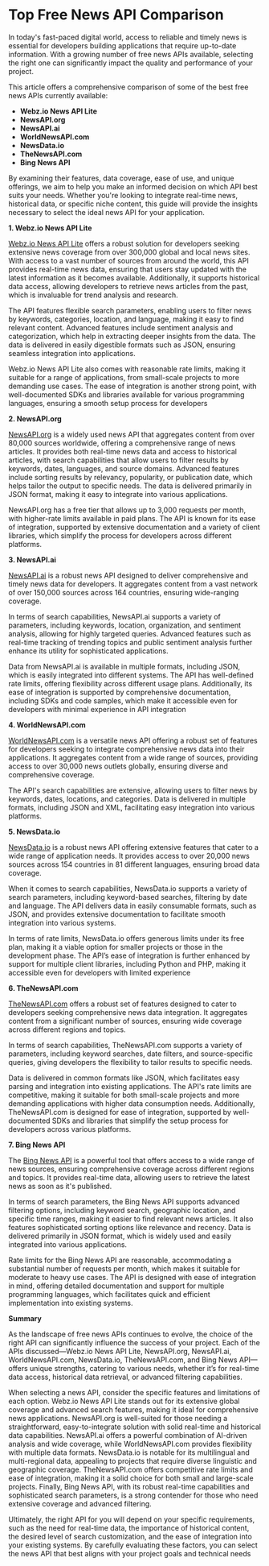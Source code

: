 Top Free News API Comparison 
========


In today's fast-paced digital world, access to reliable and timely news is essential for developers building applications that require up-to-date information. With a growing number of free news APIs available, selecting the right one can significantly impact the quality and performance of your project.

This article offers a comprehensive comparison of some of the best free news APIs currently available:

-   **Webz.io News API Lite**
-   **NewsAPI.org**
-   **NewsAPI.ai**
-   **WorldNewsAPI.com**
-   **NewsData.io**
-   **TheNewsAPI.com**
-   **Bing News API**

By examining their features, data coverage, ease of use, and unique offerings, we aim to help you make an informed decision on which API best suits your needs. Whether you're looking to integrate real-time news, historical data, or specific niche content, this guide will provide the insights necessary to select the ideal news API for your application.

**1. Webz.io News API Lite**

[Webz.io News API Lite](https://webz.io/products/news-api#lite) offers a robust solution for developers seeking extensive news coverage from over 300,000 global and local news sites. With access to a vast number of sources from around the world, this API provides real-time news data, ensuring that users stay updated with the latest information as it becomes available. Additionally, it supports historical data access, allowing developers to retrieve news articles from the past, which is invaluable for trend analysis and research.

The API features flexible search parameters, enabling users to filter news by keywords, categories, location, and language, making it easy to find relevant content. Advanced features include sentiment analysis and categorization, which help in extracting deeper insights from the data. The data is delivered in easily digestible formats such as JSON, ensuring seamless integration into applications.

Webz.io News API Lite also comes with reasonable rate limits, making it suitable for a range of applications, from small-scale projects to more demanding use cases. The ease of integration is another strong point, with well-documented SDKs and libraries available for various programming languages, ensuring a smooth setup process for developers​

**2. NewsAPI.org**

[NewsAPI.org](https://newsapi.org/) is a widely used news API that aggregates content from over 80,000 sources worldwide, offering a comprehensive range of news articles. It provides both real-time news data and access to historical articles, with search capabilities that allow users to filter results by keywords, dates, languages, and source domains. Advanced features include sorting results by relevancy, popularity, or publication date, which helps tailor the output to specific needs. The data is delivered primarily in JSON format, making it easy to integrate into various applications.

NewsAPI.org has a free tier that allows up to 3,000 requests per month, with higher-rate limits available in paid plans. The API is known for its ease of integration, supported by extensive documentation and a variety of client libraries, which simplify the process for developers across different platforms.

**3. NewsAPI.ai**

[NewsAPI.ai](https://newsapi.ai/) is a robust news API designed to deliver comprehensive and timely news data for developers. It aggregates content from a vast network of over 150,000 sources across 164 countries, ensuring wide-ranging coverage.

In terms of search capabilities, NewsAPI.ai supports a variety of parameters, including keywords, location, organization, and sentiment analysis, allowing for highly targeted queries. Advanced features such as real-time tracking of trending topics and public sentiment analysis further enhance its utility for sophisticated applications.

Data from NewsAPI.ai is available in multiple formats, including JSON, which is easily integrated into different systems. The API has well-defined rate limits, offering flexibility across different usage plans. Additionally, its ease of integration is supported by comprehensive documentation, including SDKs and code samples, which make it accessible even for developers with minimal experience in API integration

**4. WorldNewsAPI.com**

[WorldNewsAPI.com](https://worldnewsapi.com/) is a versatile news API offering a robust set of features for developers seeking to integrate comprehensive news data into their applications. It aggregates content from a wide range of sources, providing access to over 30,000 news outlets globally, ensuring diverse and comprehensive coverage.

The API's search capabilities are extensive, allowing users to filter news by keywords, dates, locations, and categories. Data is delivered in multiple formats, including JSON and XML, facilitating easy integration into various platforms.

**5. NewsData.io**

[NewsData.io](https://newsdata.io/) is a robust news API offering extensive features that cater to a wide range of application needs. It provides access to over 20,000 news sources across 154 countries in 81 different languages, ensuring broad data coverage.

When it comes to search capabilities, NewsData.io supports a variety of search parameters, including keyword-based searches, filtering by date and language. The API delivers data in easily consumable formats, such as JSON, and provides extensive documentation to facilitate smooth integration into various systems.

In terms of rate limits, NewsData.io offers generous limits under its free plan, making it a viable option for smaller projects or those in the development phase. The API’s ease of integration is further enhanced by support for multiple client libraries, including Python and PHP, making it accessible even for developers with limited experience

**6. TheNewsAPI.com**

[TheNewsAPI.com](https://thenewsapi.com/) offers a robust set of features designed to cater to developers seeking comprehensive news data integration. It aggregates content from a significant number of sources, ensuring wide coverage across different regions and topics.

In terms of search capabilities, TheNewsAPI.com supports a variety of parameters, including keyword searches, date filters, and source-specific queries, giving developers the flexibility to tailor results to specific needs.

Data is delivered in common formats like JSON, which facilitates easy parsing and integration into existing applications. The API's rate limits are competitive, making it suitable for both small-scale projects and more demanding applications with higher data consumption needs. Additionally, TheNewsAPI.com is designed for ease of integration, supported by well-documented SDKs and libraries that simplify the setup process for developers across various platforms.

**7. Bing News API**

The [Bing News API](https://www.microsoft.com/en-us/bing/apis/bing-news-search-api) is a powerful tool that offers access to a wide range of news sources, ensuring comprehensive coverage across different regions and topics. It provides real-time data, allowing users to retrieve the latest news as soon as it's published.

In terms of search parameters, the Bing News API supports advanced filtering options, including keyword search, geographic location, and specific time ranges, making it easier to find relevant news articles. It also features sophisticated sorting options like relevance and recency. Data is delivered primarily in JSON format, which is widely used and easily integrated into various applications.

Rate limits for the Bing News API are reasonable, accommodating a substantial number of requests per month, which makes it suitable for moderate to heavy use cases. The API is designed with ease of integration in mind, offering detailed documentation and support for multiple programming languages, which facilitates quick and efficient implementation into existing systems.


**Summary**

As the landscape of free news APIs continues to evolve, the choice of the right API can significantly influence the success of your project. Each of the APIs discussed—Webz.io News API Lite, NewsAPI.org, NewsAPI.ai, WorldNewsAPI.com, NewsData.io, TheNewsAPI.com, and Bing News API—offers unique strengths, catering to various needs, whether it’s for real-time data access, historical data retrieval, or advanced filtering capabilities.

When selecting a news API, consider the specific features and limitations of each option. Webz.io News API Lite stands out for its extensive global coverage and advanced search features, making it ideal for comprehensive news applications. NewsAPI.org is well-suited for those needing a straightforward, easy-to-integrate solution with solid real-time and historical data capabilities. NewsAPI.ai offers a powerful combination of AI-driven analysis and wide coverage, while WorldNewsAPI.com provides flexibility with multiple data formats. NewsData.io is notable for its multilingual and multi-regional data, appealing to projects that require diverse linguistic and geographic coverage. TheNewsAPI.com offers competitive rate limits and ease of integration, making it a solid choice for both small and large-scale projects. Finally, Bing News API, with its robust real-time capabilities and sophisticated search parameters, is a strong contender for those who need extensive coverage and advanced filtering.

Ultimately, the right API for you will depend on your specific requirements, such as the need for real-time data, the importance of historical content, the desired level of search customization, and the ease of integration into your existing systems. By carefully evaluating these factors, you can select the news API that best aligns with your project goals and technical needs
